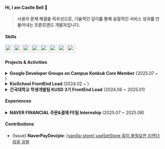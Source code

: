 #### Hi, I am Castle Bell 🔔

> **사용자 문제 해결을 최우선으로, 기술적인 깊이를 통해 실질적인 서비스 성과를 만들어내는 프론트엔드 개발자입니다.**

#### Skills
<img height="25" width="25" src="https://cdn.simpleicons.org/javascript/F7DF1E" /> <img height="25" width="25" src="https://cdn.simpleicons.org/typescript/3178C6" /> <img height="25" width="25" src="https://cdn.simpleicons.org/react/61DAFB" /> <img height="25" width="25" src="https://cdn.simpleicons.org/nextdotjs/black/white" /> <img height="25" width="25" src="https://cdn.simpleicons.org/recoil/3578E5" /> <img height="25" width="25" src="https://cdn.simpleicons.org/redux/764ABC" /> <img height="25" width="25" src="https://cdn.simpleicons.org/tailwindcss/06B6D4" /> <img height="25" width="25" src="https://cdn.simpleicons.org/styledcomponents/DB7093" />
#### Projects & Activities

<details>
  <summary><strong>Google Developer Groups on Campus Konkuk Core Member</strong> (2025.07 ~ )</summary>
  <div markdown="1">

  - 신규 멤버 모집을 위한 [랜딩 페이지](https://gdgoc-konkuk.com/) 제작
  - 교내 개발자 커뮤니티 활성화를 위한 테크 세미나 주최 및 운영

  </div>
</details>

<details>
  <summary><strong>KioSchool FrontEnd Lead</strong> (2024.02 ~ )</summary>
  <div markdown="1">

  - **서비스 성과**: QR 기반 테이블 오더링 서비스 개발, **누적 사용자 7,000명 이상** 확보 및 축제 주점 **대기 시간 30% 단축** / **매출 20% 증대**
  - **서비스 기여**: 어드민/사용자 페이지 (23개 이상) 전체 기능 구현
  - **성능 개선**:
    - [웹 소켓을 이용한 실시간 주문 조회 기능 개선](https://ji-in.notion.site/264c5ba1fd77805abc70ecb9e88e3e33)
    - [전체 QR 코드 다운로드 파이프라인 개선으로 시간 단축](https://github.com/KioSchool/KioSchool/pull/278)
    - [CRA에서 Vite로 마이그레이션 진행으로 빌드 속도 및 개발 환경 개선](https://www.castle-bell.site/vite-migration)
  - **UX/UI**: recharts 활용 [데이터 시각화](https://github.com/KioSchool/KioSchool/pull/271), react-scroll 커스텀 [scroll-spy 기능 구현](https://ji-in.notion.site/1a9c5ba1fd7780abaa2bf2269c6d9ac3)
  - **관련 링크**: [서비스 바로가기](https://kio-school.com/) | [GitHub](https://github.com/KioSchool/KioSchool) | [Notion](https://ji-in.notion.site/34885d92962d403dbc8c149106657473) | [인스타그램](https://www.instagram.com/kioschool/#)

  </div>
</details>

<details>
  <summary><strong>건국대학교 학생개발팀 KUSD 3기 FrontEnd Lead</strong> (2024.06 ~ 2025.01)</summary>
  <div markdown="1">

  - **서비스 개발**: 건국대학교 학생 대상 로드맵 서비스 '쿠맵' 프로토타입 개발
  - **기능 리팩토링**: 복합 조건(직군, 학과, 키워드) [검색 기능 개발 및 성능 개선](https://github.com/Konkuk-Univ-Student-Developer/RoadMapKU/pull/206)
  - **코드 베이스 개선**: [절대 경로 적용](https://github.com/Konkuk-Univ-Student-Developer/RoadMapKU/pull/201), [폴더 구조 리팩토링](https://github.com/Konkuk-Univ-Student-Developer/RoadMapKU/pull/198)으로 유지보수성 향상
  - **최적화**: [OG Tag 적용 (SEO)](https://github.com/Konkuk-Univ-Student-Developer/RoadMapKU/pull/179), 백엔드 협업을 통한 [번들 사이즈 축소](https://www.notion.so/Front-yarn-start-6149f249a03541a7a5e262208a2d9e8c)
  - **데이터 분석**: GTM을 통한 [GA4 적용](https://trusted-gaura-057.notion.site/Front-GTM-GA4-5f2260b8c31d4912b0bab5860ddbb690?pvs=4) 및 사용자 행동 분석 기반 마련
  - **관련 링크**: [관련 기사](https://www.konkuk.ac.kr/sites/konkuk/news/165/page9.html) | [GitHub](https://github.com/Konkuk-Univ-Student-Developer/RoadMapKU) | [프로젝트 Notion](https://www.notion.so/2024-KUSD-cc1ad58329b24f999380defd5fff959a?source=copy_link)

  </div>
</details>

#### Experiences

<details>
  <summary><strong>NAVER FINANCIAL 주문&결제 FE팀 Internship</strong> (2025.07 ~ 2025.08)</summary>
  <div markdown="1">

  - 정기구독 신청 주문서 클론 코딩 과제 수행
  - **관련 링크**: [과제 상세 내용 (Notion)](https://gilded-class-68b.notion.site/order) | [최종 발표 자료 (Figma Slide)](https://www.figma.com/slides/iYo6abrAY7hC2erHCdc2HY/%EB%84%A4%EC%9D%B4%EB%B2%84%ED%8E%98%EC%9D%B4-%EC%9D%B8%ED%84%B4%EC%8B%AD-%EC%B5%9C%EC%A2%85-%EB%B0%9C%ED%91%9C?node-id=1-1087&t=DR6J54MGKUG9VPAJ-1)

  </div>
</details>

#### Contributions

-   (Issue) **NaverPayDev/pie**: [[vanilla-store] useSetStore 훅이 불필요한 리렌더링을 유발](https://github.com/NaverPayDev/pie/issues/178)
